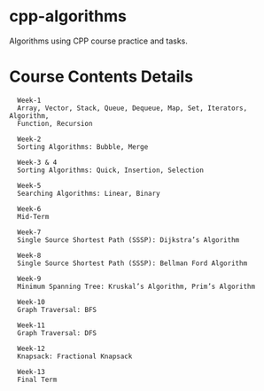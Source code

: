 # cpp-algorithms
Algorithms using CPP course practice and tasks.

# Course Contents Details

      Week-1
      Array, Vector, Stack, Queue, Dequeue, Map, Set, Iterators, Algorithm,
      Function, Recursion
      
      Week-2
      Sorting Algorithms: Bubble, Merge 
      
      Week-3 & 4
      Sorting Algorithms: Quick, Insertion, Selection
      
      Week-5
      Searching Algorithms: Linear, Binary 
      
      Week-6
      Mid-Term 
      
      Week-7
      Single Source Shortest Path (SSSP): Dijkstra’s Algorithm 
      
      Week-8
      Single Source Shortest Path (SSSP): Bellman Ford Algorithm 
      
      Week-9
      Minimum Spanning Tree: Kruskal’s Algorithm, Prim’s Algorithm 
      
      Week-10
      Graph Traversal: BFS 
      
      Week-11
      Graph Traversal: DFS 

      Week-12
      Knapsack: Fractional Knapsack 

      Week-13
      Final Term
